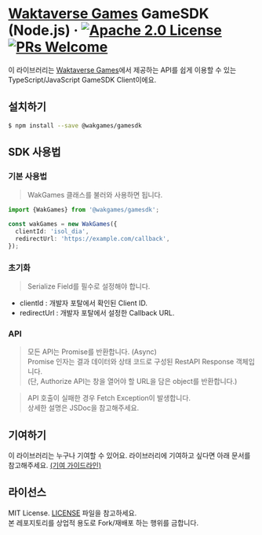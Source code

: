 # [Waktaverse Games](https://waktaverse.games) GameSDK (Node.js) &middot; [![Apache 2.0 License](https://img.shields.io/badge/license-Apache2.0-blue.svg)](./LICENSE) [![PRs Welcome](https://img.shields.io/badge/PRs-welcome-brightgreen.svg)](.github/CONTRIBUTING.md)

이 라이브러리는 [Waktaverse Games](https://waktaverse.games)에서 제공하는 API를 쉽게 이용할 수 있는 TypeScript/JavaScript GameSDK Client이에요.<br />

## 설치하기

```sh
$ npm install --save @wakgames/gamesdk
```

## SDK 사용법

### 기본 사용법

> WakGames 클래스를 불러와 사용하면 됩니다.

```ts
import {WakGames} from '@wakgames/gamesdk';

const wakGames = new WakGames({
  clientId: 'isol_dia',
  redirectUrl: 'https://example.com/callback',
});
```

### 초기화

> Serialize Field를 필수로 설정해야 합니다.

- clientId : 개발자 포탈에서 확인된 Client ID.
- redirectUrl : 개발자 포탈에서 설정한 Callback URL.

### API

> 모든 API는 Promise를 반환합니다. (Async)<br>
> Promise 인자는 결과 데이터와 상태 코드로 구성된 RestAPI Response 객체입니다.<br>
> (단, Authorize API는 창을 열어야 할 URL을 담은 object를 반환합니다.)

> API 호출이 실패한 경우 Fetch Exception이 발생합니다.<br>
> 상세한 설명은 JSDoc을 참고해주세요.

## 기여하기

이 라이브러리는 누구나 기여할 수 있어요. 라이브러리에 기여하고 싶다면 아래 문서를 참고해주세요. [(기여 가이드라인)](./.github/CONTRIBUTING.md)

## 라이선스

MIT License. [LICENSE](./LICENSE) 파일을 참고하세요.<br />
본 레포지토리를 상업적 용도로 Fork/재배포 하는 행위를 금합니다.
